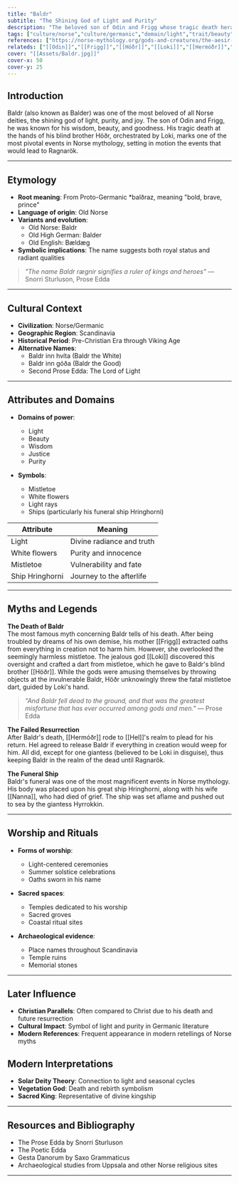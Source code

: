 ```yaml
---
title: "Baldr"
subtitle: "The Shining God of Light and Purity"
description: "The beloved son of Odin and Frigg whose tragic death heralds the coming of Ragnarök"
tags: ["culture/norse","culture/germanic","domain/light","trait/beauty","domain/wisdom","trait/male","trait/deity","trait/aesir"]
references: ["https://norse-mythology.org/gods-and-creatures/the-aesir-gods-and-goddesses/balder/","https://www.britannica.com/topic/Balder-Norse-mythology","https://en.wikipedia.org/wiki/Baldr"]
relateds: ["[[Odin]]","[[Frigg]]","[[Höðr]]","[[Loki]]","[[Hermóðr]]","[[Nanna]]","[[Thor]]"]
cover: "[[Assets/Baldr.jpg]]"
cover-x: 50
cover-y: 25
---
```

##  Introduction
Baldr (also known as Balder) was one of the most beloved of all Norse deities, the shining god of light, purity, and joy. The son of Odin and Frigg, he was known for his wisdom, beauty, and goodness. His tragic death at the hands of his blind brother Höðr, orchestrated by Loki, marks one of the most pivotal events in Norse mythology, setting in motion the events that would lead to Ragnarök.

---

## Etymology

- **Root meaning**: From Proto-Germanic *balðraz, meaning "bold, brave, prince"
- **Language of origin**: Old Norse
- **Variants and evolution**: 
  - Old Norse: Baldr
  - Old High German: Balder
  - Old English: Bældæg
- **Symbolic implications**: The name suggests both royal status and radiant qualities

> _"The name Baldr rægnir signifies a ruler of kings and heroes"_
> — Snorri Sturluson, Prose Edda

---

##  Cultural Context

- **Civilization**: Norse/Germanic
- **Geographic Region**: Scandinavia
- **Historical Period**: Pre-Christian Era through Viking Age
- **Alternative Names**:
  - Baldr inn hvíta (Baldr the White)
  - Baldr inn góða (Baldr the Good)
  - Second Prose Edda: The Lord of Light

---

## Attributes and Domains

- **Domains of power**: 
  - Light
  - Beauty
  - Wisdom
  - Justice
  - Purity

- **Symbols**: 
  - Mistletoe
  - White flowers
  - Light rays
  - Ships (particularly his funeral ship Hringhorni)

| Attribute | Meaning |
|-----------|----------|
| Light | Divine radiance and truth |
| White flowers | Purity and innocence |
| Mistletoe | Vulnerability and fate |
| Ship Hringhorni | Journey to the afterlife |

---

## Myths and Legends

**The Death of Baldr**  
The most famous myth concerning Baldr tells of his death. After being troubled by dreams of his own demise, his mother [[Frigg]] extracted oaths from everything in creation not to harm him. However, she overlooked the seemingly harmless mistletoe. The jealous god [[Loki]] discovered this oversight and crafted a dart from mistletoe, which he gave to Baldr's blind brother [[Höðr]]. While the gods were amusing themselves by throwing objects at the invulnerable Baldr, Höðr unknowingly threw the fatal mistletoe dart, guided by Loki's hand.

> _"And Baldr fell dead to the ground, and that was the greatest misfortune that has ever occurred among gods and men."_
> — Prose Edda

**The Failed Resurrection**  
After Baldr's death, [[Hermóðr]] rode to [[Hel]]'s realm to plead for his return. Hel agreed to release Baldr if everything in creation would weep for him. All did, except for one giantess (believed to be Loki in disguise), thus keeping Baldr in the realm of the dead until Ragnarök.

**The Funeral Ship**  
Baldr's funeral was one of the most magnificent events in Norse mythology. His body was placed upon his great ship Hringhorni, along with his wife [[Nanna]], who had died of grief. The ship was set aflame and pushed out to sea by the giantess Hyrrokkin.

---

## Worship and Rituals

- **Forms of worship**: 
  - Light-centered ceremonies
  - Summer solstice celebrations
  - Oaths sworn in his name

- **Sacred spaces**: 
  - Temples dedicated to his worship
  - Sacred groves
  - Coastal ritual sites

- **Archaeological evidence**:
  - Place names throughout Scandinavia
  - Temple ruins
  - Memorial stones

---

## Later Influence

- **Christian Parallels**: Often compared to Christ due to his death and future resurrection
- **Cultural Impact**: Symbol of light and purity in Germanic literature
- **Modern References**: Frequent appearance in modern retellings of Norse myths

## Modern Interpretations

- **Solar Deity Theory**: Connection to light and seasonal cycles
- **Vegetation God**: Death and rebirth symbolism
- **Sacred King**: Representative of divine kingship

---

## Resources and Bibliography

- The Prose Edda by Snorri Sturluson
- The Poetic Edda
- Gesta Danorum by Saxo Grammaticus
- Archaeological studies from Uppsala and other Norse religious sites

---